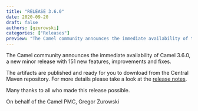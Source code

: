 ```yaml
---
title: "RELEASE 3.6.0"
date: 2020-09-20
draft: false
authors: [gzurowski]
categories: ["Releases"]
preview: "The Camel community announces the immediate availability of the new Camel 3.6.0 minor release"
---
```



The Camel community announces the immediate availability of Camel 3.6.0, a new minor release with 151 new features, improvements and fixes.

The artifacts are published and ready for you to download from the Central Maven repository. For more details please take a look at the [release notes](/releases/release-3.6.0/).

Many thanks to all who made this release possible.

On behalf of the Camel PMC,
Gregor Zurowski
